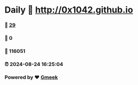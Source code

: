 # Daily :link: http://0x1042.github.io 
### :page_facing_up: [29](http://0x1042.github.io/tag.html) 
### :speech_balloon: 0 
### :hibiscus: 116051 
### :alarm_clock: 2024-08-24 16:25:04 
### Powered by :heart: [Gmeek](https://github.com/Meekdai/Gmeek)
